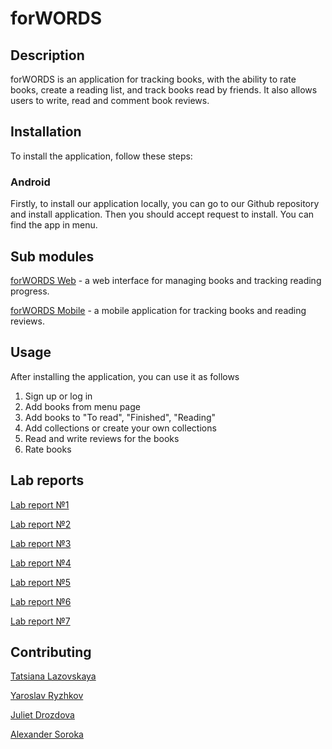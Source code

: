 # forWORDS

## Description
forWORDS is an application for tracking books, with the ability to rate books, create a reading list, and track books read by friends. It also allows users to write, read and comment book reviews.


## Installation
To install the application, follow these steps:
### Android
Firstly, to install our application locally, you can go to our Github repository and install application. Then you should accept request to install. You can find the app in menu.


## Sub modules
[forWORDS Web](https://github.com/fpmi-hci-2023/project13b-web-6y6jlu) - a web interface for managing books and tracking reading progress.

[forWORDS Mobile](https://github.com/fpmi-hci-2023/project13b-mobile-6y6jlu) - a mobile application for tracking books and reading reviews.


## Usage
After installing the application, you can use it as follows
1. Sign up or log in
2. Add books from menu page
3. Add books to "To read", "Finished", "Reading"
4. Add collections or create your own collections
5. Read and write reviews for the books
6. Rate books

## Lab reports
[Lab report №1](https://docs.google.com/document/d/1ALxdqEXlY4uSspoAyOJBUhMoOzBxHiOC/edit?usp=sharing&ouid=106195580385176481462&rtpof=true&sd=true)

[Lab report №2](https://docs.google.com/document/d/15A_NINQVEf6_fwhz1EfftzEakHzGPSvlU-zRlgx5_Us/edit?usp=sharing)

[Lab report №3](https://docs.google.com/document/d/1K_lcVpipbTlwFrvDq51MwdixZYLDBe8aslZusS8a-qo/edit)

[Lab report №4](https://docs.google.com/document/d/1FfyYQut7dLLqEgk-6Iq5cldRtkA-RBz_NnJib7hr5mQ/edit)

[Lab report №5](https://docs.google.com/document/d/1yOdonhqF04G0g5MUMHRWZc889ZDKO3oVO8pB35pozf0/edit)

[Lab report №6](https://docs.google.com/document/d/1MtTv6xo5WcFdb3q8ic94AXVisH_GN5wuu13B3AOBzvE/edit?usp=sharing)

[Lab report №7](https://docs.google.com/document/d/1yt4s8MLxUxnOxK-_PYhQTTo1g8l29MgKaHuFOaJ4Mlw/edit?usp=sharing)



## Contributing
[Tatsiana Lazovskaya](https://github.com/tanyalzvsk) 

[Yaroslav Ryzhkov](https://github.com/Creator674) 

[Juliet Drozdova](https://github.com/julliettee) 

[Alexander Soroka](https://github.com/depravo)
